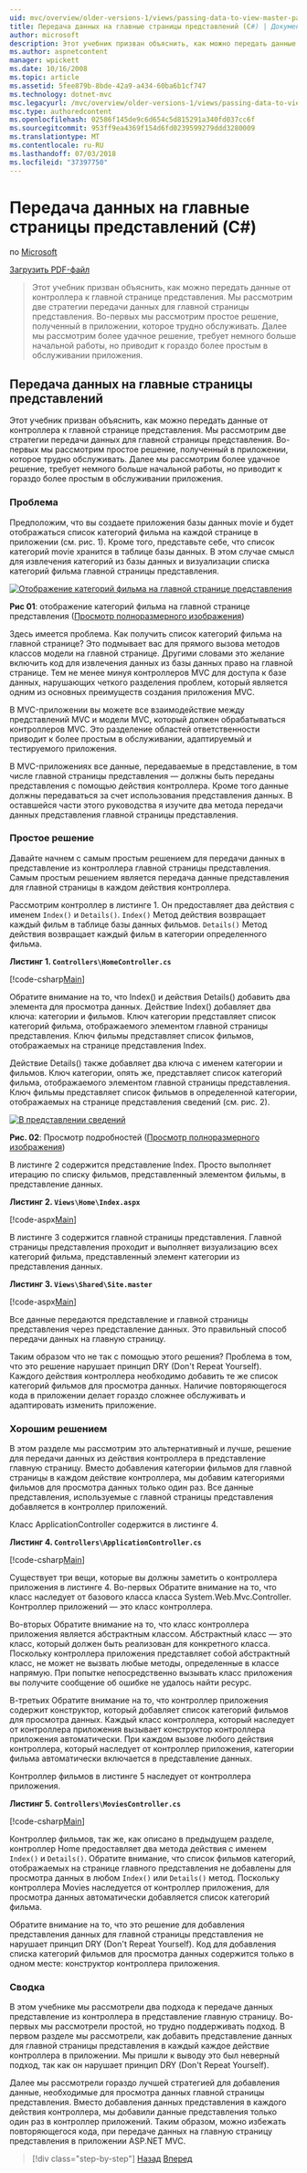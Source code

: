 ```yaml
---
uid: mvc/overview/older-versions-1/views/passing-data-to-view-master-pages-cs
title: Передача данных на главные страницы представлений (C#) | Документация Майкрософт
author: microsoft
description: Этот учебник призван объяснить, как можно передать данные от контроллера к главной странице представления. Мы рассмотрим две стратегии передачи данных в представление m...
ms.author: aspnetcontent
manager: wpickett
ms.date: 10/16/2008
ms.topic: article
ms.assetid: 5fee879b-8bde-42a9-a434-60ba6b1cf747
ms.technology: dotnet-mvc
msc.legacyurl: /mvc/overview/older-versions-1/views/passing-data-to-view-master-pages-cs
msc.type: authoredcontent
ms.openlocfilehash: 02586f145de9c6d654c5d815291a340fd037cc6f
ms.sourcegitcommit: 953ff9ea4369f154d6fd0239599279ddd3280009
ms.translationtype: MT
ms.contentlocale: ru-RU
ms.lasthandoff: 07/03/2018
ms.locfileid: "37397750"
---
```

<a name="passing-data-to-view-master-pages-c"></a>Передача данных на главные страницы представлений (C#)
====================
по [Microsoft](https://github.com/microsoft)

[Загрузить PDF-файл](http://download.microsoft.com/download/e/f/3/ef3f2ff6-7424-48f7-bdaa-180ef64c3490/ASPNET_MVC_Tutorial_13_CS.pdf)

> Этот учебник призван объяснить, как можно передать данные от контроллера к главной странице представления. Мы рассмотрим две стратегии передачи данных для главной страницы представления. Во-первых мы рассмотрим простое решение, полученный в приложении, которое трудно обслуживать. Далее мы рассмотрим более удачное решение, требует немного больше начальной работы, но приводит к гораздо более простым в обслуживании приложения.


## <a name="passing-data-to-view-master-pages"></a>Передача данных на главные страницы представлений

Этот учебник призван объяснить, как можно передать данные от контроллера к главной странице представления. Мы рассмотрим две стратегии передачи данных для главной страницы представления. Во-первых мы рассмотрим простое решение, полученный в приложении, которое трудно обслуживать. Далее мы рассмотрим более удачное решение, требует немного больше начальной работы, но приводит к гораздо более простым в обслуживании приложения.

### <a name="the-problem"></a>Проблема

Предположим, что вы создаете приложения базы данных movie и будет отображаться список категорий фильма на каждой странице в приложении (см. рис. 1). Кроме того, представьте себе, что список категорий movie хранится в таблице базы данных. В этом случае смысл для извлечения категорий из базы данных и визуализации списка категорий фильма главной страницы представления.


[![Отображение категорий фильма на главной странице представления](passing-data-to-view-master-pages-cs/_static/image2.png)](passing-data-to-view-master-pages-cs/_static/image1.png)

**Рис 01**: отображение категорий фильма на главной странице представления ([Просмотр полноразмерного изображения](passing-data-to-view-master-pages-cs/_static/image3.png))


Здесь имеется проблема. Как получить список категорий фильма на главной странице? Это подмывает вас для прямого вызова методов классов модели на главной странице. Другими словами это желание включить код для извлечения данных из базы данных право на главной странице. Тем не менее минуя контроллеров MVC для доступа к базе данных, нарушающих четкого разделения проблем, который является одним из основных преимуществ создания приложения MVC.

В MVC-приложении вы можете все взаимодействие между представлений MVC и модели MVC, который должен обрабатываться контроллеров MVC. Это разделение областей ответственности приводит к более простым в обслуживании, адаптируемый и тестируемого приложения.

В MVC-приложениях все данные, передаваемые в представление, в том числе главной страницы представления — должны быть переданы представления с помощью действия контроллера. Кроме того данные должны передаваться за счет использования представления данных. В оставшейся части этого руководства я изучите два метода передачи данных представления главной страницы представления.

### <a name="the-simple-solution"></a>Простое решение

Давайте начнем с самым простым решением для передачи данных в представление из контроллера главной страницы представления. Самым простым решением является передача данные представления для главной страницы в каждом действия контроллера.

Рассмотрим контроллер в листинге 1. Он предоставляет два действия с именем `Index()` и `Details()`. `Index()` Метод действия возвращает каждый фильм в таблице базы данных фильмов. `Details()` Метод действия возвращает каждый фильм в категории определенного фильма.

**Листинг 1. `Controllers\HomeController.cs`**

[!code-csharp[Main](passing-data-to-view-master-pages-cs/samples/sample1.cs)]

Обратите внимание на то, что Index() и действия Details() добавить два элемента для просмотра данных. Действие Index() добавляет два ключа: категории и фильмов. Ключ категории представляет список категорий фильма, отображаемого элементом главной страницы представления. Ключ фильмы представляет список фильмов, отображаемых на странице представления Index.

Действие Details() также добавляет два ключа с именем категории и фильмов. Ключ категории, опять же, представляет список категорий фильма, отображаемого элементом главной страницы представления. Ключ фильмы представляет список фильмов в определенной категории, отображаемых на странице представления сведений (см. рис. 2).


[![В представлении сведений](passing-data-to-view-master-pages-cs/_static/image5.png)](passing-data-to-view-master-pages-cs/_static/image4.png)

**Рис. 02**: Просмотр подробностей ([Просмотр полноразмерного изображения](passing-data-to-view-master-pages-cs/_static/image6.png))


В листинге 2 содержится представление Index. Просто выполняет итерацию по списку фильмов, представленный элементом фильмы, в представление данных.

**Листинг 2. `Views\Home\Index.aspx`**

[!code-aspx[Main](passing-data-to-view-master-pages-cs/samples/sample2.aspx)]

В листинге 3 содержится главной страницы представления. Главной страницы представления проходит и выполняет визуализацию всех категорий фильма, представленный элемент категории из представления данных.

**Листинг 3. `Views\Shared\Site.master`**

[!code-aspx[Main](passing-data-to-view-master-pages-cs/samples/sample3.aspx)]

Все данные передаются представление и главной страницы представления через представление данных. Это правильный способ передачи данных на главную страницу.

Таким образом что не так с помощью этого решения? Проблема в том, что это решение нарушает принцип DRY (Don't Repeat Yourself). Каждого действия контроллера необходимо добавить те же список категорий фильмов для просмотра данных. Наличие повторяющегося кода в приложении делает гораздо сложнее обслуживать и адаптировать изменить приложение.

### <a name="the-good-solution"></a>Хорошим решением

В этом разделе мы рассмотрим это альтернативный и лучше, решение для передачи данных из действия контроллера в представление главную страницу. Вместо добавления категории фильмов для главной страницы в каждом действие контроллера, мы добавим категориями фильмов для просмотра данных только один раз. Все данные представления, используемые с главной страницы представления добавляется в контроллер приложений.

Класс ApplicationController содержится в листинге 4.

**Листинг 4. `Controllers\ApplicationController.cs`**

[!code-csharp[Main](passing-data-to-view-master-pages-cs/samples/sample4.cs)]

Существует три вещи, которые вы должны заметить о контроллера приложения в листинге 4. Во-первых Обратите внимание на то, что класс наследует от базового класса класса System.Web.Mvc.Controller. Контроллер приложений — это класс контроллера.

Во-вторых Обратите внимание на то, что класс контроллера приложения является абстрактным классом. Абстрактный класс — это класс, который должен быть реализован для конкретного класса. Поскольку контроллера приложения представляет собой абстрактный класс, не может не вызвать любые методы, определенные в классе напрямую. При попытке непосредственно вызывать класс приложения вы получите сообщение об ошибке не удалось найти ресурс.

В-третьих Обратите внимание на то, что контроллер приложения содержит конструктор, который добавляет список категорий фильмов для просмотра данных. Каждый класс контроллера, который наследует от контроллера приложения вызывает конструктор контроллера приложения автоматически. При каждом вызове любого действия контроллера, который наследует от контроллер приложения, категории фильма автоматически включается в представление данных.

Контроллер фильмов в листинге 5 наследует от контроллера приложения.

**Листинг 5. `Controllers\MoviesController.cs`**

[!code-csharp[Main](passing-data-to-view-master-pages-cs/samples/sample5.cs)]

Контроллер фильмов, так же, как описано в предыдущем разделе, контроллер Home предоставляет два метода действия с именем `Index()` и `Details()`. Обратите внимание, что список фильмов категорий, отображаемых на странице главного представления не добавлены для просмотра данных в любом `Index()` или `Details()` метод. Поскольку контроллера Movies наследуется от контроллер приложения, для просмотра данных автоматически добавляется список категорий фильма.

Обратите внимание на то, что это решение для добавления представления данных для главной страницы представления не нарушает принцип DRY (Don't Repeat Yourself). Код для добавления списка категорий фильмов для просмотра данных содержится только в одном месте: конструктор контроллера приложения.

### <a name="summary"></a>Сводка

В этом учебнике мы рассмотрели два подхода к передаче данных представление из контроллера в представление главную страницу. Во-первых мы рассмотрели простой, но трудно поддерживать подход. В первом разделе мы рассмотрели, как добавить представление данных для главной страницы представления в каждый каждое действие контроллера в приложении. Мы пришли к выводу это был неверный подход, так как он нарушает принцип DRY (Don't Repeat Yourself).

Далее мы рассмотрели гораздо лучшей стратегией для добавления данные, необходимые для просмотра данных главной страницы представления. Вместо добавления данных представления в каждого действия контроллера, мы добавили данные представления только один раз в контроллер приложений. Таким образом, можно избежать повторяющегося кода, при передаче данных на главную страницу представления в приложении ASP.NET MVC.

> [!div class="step-by-step"]
> [Назад](creating-page-layouts-with-view-master-pages-cs.md)
> [Вперед](asp-net-mvc-views-overview-vb.md)
